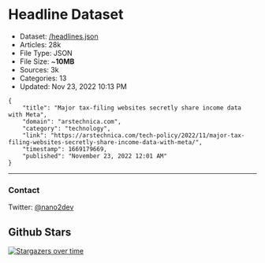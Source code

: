 # Headline Dataset

- Dataset: [/headlines.json](https://raw.githubusercontent.com/fwd/news/master/headlines.json) 
- Articles: 28k
- File Type: JSON
- File Size: ~**10MB**
- Sources: 3k
- Categories: 13
- Updated: Nov 23, 2022 10:13 PM

```
{
    "title": "Major tax-filing websites secretly share income data with Meta",
    "domain": "arstechnica.com",
    "category": "technology",
    "link": "https://arstechnica.com/tech-policy/2022/11/major-tax-filing-websites-secretly-share-income-data-with-meta/",
    "timestamp": 1669179669,
    "published": "November 23, 2022 12:01 AM"
}
```

---

### Contact 

Twitter: [@nano2dev](https://twitter.com/nano2dev)

## Github Stars

[![Stargazers over time](https://starchart.cc/fwd/news.svg)](https://starchart.cc/fwd/news)
